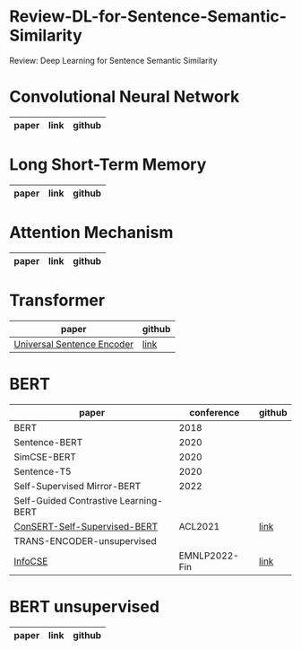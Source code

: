 # Review-DL-for-Sentence-Semantic-Similarity
Review: Deep Learning for Sentence Semantic Similarity

# Convolutional Neural Network

| paper | link | github |
|-------|------|--------|


# Long Short-Term Memory

| paper | link | github |
|-------|------|--------|


# Attention Mechanism

| paper | link | github |
|-------|------|--------|


# Transformer
| paper | github |
|-------|--------|
|[Universal Sentence Encoder](https://arxiv.org/pdf/1803.11175.pdf)| [link](https://github.com/MartinoMensio/spacy-universal-sentence-encoder)
# BERT 
| paper | conference |github | 
|-------|----  |--------|     
| BERT  | 2018 |  |    |
| Sentence-BERT  | 2020 |    |
| SimCSE-BERT    | 2020 |    |
| Sentence-T5    | 2020 |   |
| Self-Supervised Mirror-BERT| 2022 | |
|Self-Guided Contrastive Learning-BERT| | 
| [ConSERT-Self-Supervised-BERT](https://arxiv.org/pdf/2105.11741.pdf) | ACL2021  | [link](https://github.com/yym6472/ConSERT) | 
| TRANS-ENCODER-unsupervised| |  | 
| [InfoCSE](https://arxiv.org/pdf/2210.06432.pdf) | EMNLP2022-Fin | [link](https://github.com/caskcsg/sentemb/tree/main/InfoCSE) | 



# BERT unsupervised

| paper | link | github |
|-------|------|--------|
